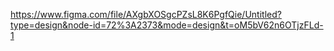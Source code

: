 https://www.figma.com/file/AXgbXOSgcPZsL8K6PgfQie/Untitled?type=design&node-id=72%3A2373&mode=design&t=oM5bV62n6OTjzFLd-1